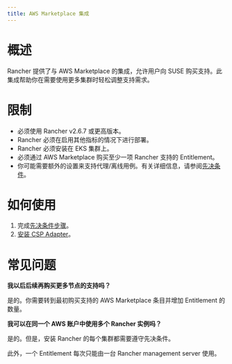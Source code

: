 ```yaml
---
title: AWS Marketplace 集成
---
```


# 概述

Rancher 提供了与 AWS Marketplace 的集成，允许用户向 SUSE 购买支持。此集成帮助你在需要使用更多集群时轻松调整支持需求。

# 限制

- 必须使用 Rancher v2.6.7 或更高版本。
- Rancher 必须在启用其他指标的情况下进行部署。
- Rancher 必须安装在 EKS 集群上。
- 必须通过 AWS Marketplace 购买至少一项 Rancher 支持的 Entitlement。
- 你可能需要额外的设置来支持代理/离线用例。有关详细信息，请参阅[先决条件](../explanations/integrations-in-rancher/cloud-marketplace/aws-cloud-marketplace/adapter-requirements.md)。

# 如何使用
1. 完成[先决条件步骤](../explanations/integrations-in-rancher/cloud-marketplace/aws-cloud-marketplace/adapter-requirements.md)。
2. [安装 CSP Adapter](../explanations/integrations-in-rancher/cloud-marketplace/aws-cloud-marketplace/install-adapter.md)。

# 常见问题

**我以后后续再购买更多节点的支持吗？**

是的。你需要转到最初购买支持的 AWS Marketplace 条目并增加 Entitlement 的数量。

**我可以在同一个 AWS 账户中使用多个 Rancher 实例吗？**

是的。但是，安装 Rancher 的每个集群都需要遵守先决条件。

此外，一个 Entitlement 每次只能由一台 Rancher management server 使用。
